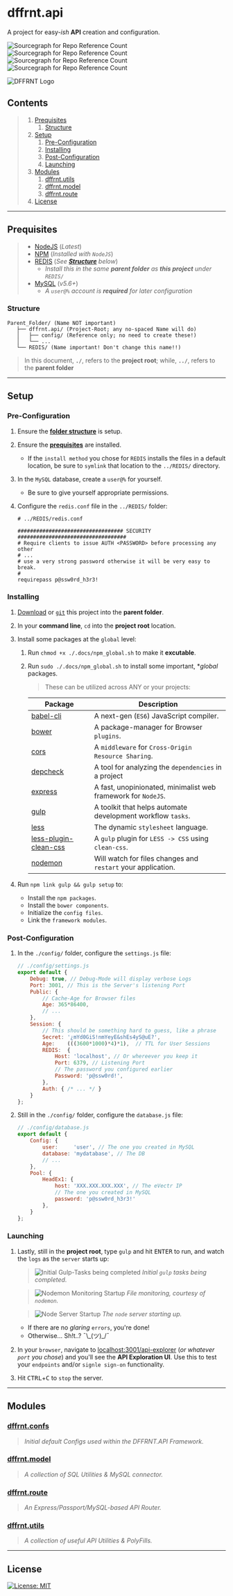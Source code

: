 # dffrnt.api
A project for easy-_ish_ **API** creation and configuration.

![Sourcegraph for Repo Reference Count](https://img.shields.io/badge/latest-v4.0.3.1-blue.svg?longCache=true)
![Sourcegraph for Repo Reference Count](https://img.shields.io/badge/node-%3E=v10.16.2-lightgrey.svg?longCache=true)
![Sourcegraph for Repo Reference Count](https://img.shields.io/badge/npm-%3E=v6.9.0-lightgrey.svg?longCache=true)
![Sourcegraph for Repo Reference Count](https://img.shields.io/badge/mysql-%3E=v5.6.0-lightgrey.svg?longCache=true)

![DFFRNT Logo](https://dffr-nt.github.io/dffrnt.api/media/DffrntLogoReadMe.png)

## Contents

> 1. [Prequisites](#prequisites)
>    1. [Structure](#structure)
> 1. [Setup](#setup)
>    1. [Pre-Configuration](#pre-configuration)
>    1. [Installing](#installing)
>    1. [Post-Configuration](#post-configuration)
>    1. [Launching](#launching)
> 1. [Modules](#modules)
>    1. [dffrnt.utils](#dffrntutils)
>    1. [dffrnt.model](#dffrntmodel)
>    1. [dffrnt.route](#dffrntroute)
> 1. [License](#license)

---
## Prequisites
> * [NodeJS](https://nodejs.org/en/) (_Latest_)
> * [NPM](https://nodejs.org/en/) (_Installed with `NodeJS`_)
> * [REDIS](https://redis.io/download) (_See **[Structure](#structure)** below_)
>    * _Install this in the same **parent folder** as **this project** under `REDIS/`_
> * [MySQL](https://dev.mysql.com/downloads/mysql/) (_v5.6+_)
>    * _A `user@%` account is **required** for later configuration_

### Structure

```
Parent_Folder/ (Name NOT important)
   ├── dffrnt.api/ (Project-Root; any no-spaced Name will do)
   │   ├── config/ (Reference only; no need to create these!)
   │   └── ...
   └── REDIS/ (Name important! Don't change this name!!)
```

> In this document, **`./`**, refers to the **project root**; while, **`../`**, refers to the **parent folder**

---
## Setup

### Pre-Configuration
1. Ensure the **[folder structure](#structure)** is setup.
1. Ensure the **[prequisites](#prequisites)** are installed.
   * If the `install method` you chose for `REDIS` installs the files in a default location, be sure to `symlink` that location to the `../REDIS/` directory.
1. In the `MySQL` database, create a `user@%` for yourself.
   * Be sure to give yourself appropriate permissions.
1. Configure the `redis.conf` file in the `../REDIS/` folder:

   ```apacheconf
   # ../REDIS/redis.conf

   ################################## SECURITY ###################################
   # Require clients to issue AUTH <PASSWORD> before processing any other
   # ...
   # use a very strong password otherwise it will be very easy to break.
   #
   requirepass p@ssw0rd_h3r3!
   ```

### Installing
1. [Download](https://github.com/DFFR-NT/dffrnt.api/archive/master.zip) or [`git`](https://github.com/DFFR-NT/dffrnt.api.git) this project into the **parent folder**.
1. In your **command line**, `cd` into the **project root** location.
1. Install some packages at the `global` level:
   1. Run `chmod +x ./.docs/npm_global.sh` to make it **excutable**.
   1. Run `sudo ./.docs/npm_global.sh` to install some important, **global* packages.
      > These can be utilized across ANY or your projects:
       
      | Package | Description |
      | --- | --- |
      | [babel-cli](https://www.npmjs.com/package/babel-cli) | A next-gen (`ES6`) JavaScript compiler. |
      | [bower](https://www.npmjs.com/package/bower) | A package-manager for Browser `plugins`. |
      | [cors](https://www.npmjs.com/package/cors) | A `middleware` for `Cross-Origin Resource Sharing`. |
      | [depcheck](https://www.npmjs.com/package/depcheck) | A tool for analyzing the `dependencies` in a project |
      | [express](https://www.npmjs.com/package/express) | A fast, unopinionated, minimalist web framework for `NodeJS`. |
      | [gulp](https://www.npmjs.com/package/gulp) | A toolkit that helps automate development workflow `tasks`. |
      | [less](https://www.npmjs.com/package/less) | The dynamic `stylesheet` language. |
      | [less-plugin-clean-css](https://www.npmjs.com/package/less-plugin-clean-css) | A `gulp` plugin for `LESS -> CSS` using `clean-css`. |
      | [nodemon](https://www.npmjs.com/package/nodemon) | Will watch for files changes and `restart` your application. |

1. Run `npm link gulp && gulp setup` to:
   * Install the `npm packages`.
   * Install the `bower components`.
   * Initialize the `config files`.
   * Link the `framework modules`.

### Post-Configuration
1. In the `./config/` folder, configure the `settings.js` file:

   ```javascript
   // ./config/settings.js 
   export default {
       Debug: true, // Debug‑Mode will display verbose Logs
       Port: 3001, // This is the Server's listening Port
       Public: {
           // Cache‑Age for Browser files
           Age: 365*86400, 
           // ...
       },
       Session: {
           // This should be something hard to guess, like a phrase
           Secret: '¿mYd0GiS!nmYeyE&shEs4yS@uE?',
           Age:    (((3600*1000)*4)*1),  // TTL for User Sessions
           REDIS:  {
               Host: 'localhost', // Or whereever you keep it
               Port: 6379, // Listening Port
               // The password you configured earlier
               Password: 'p@ssw0rd!',
           },
           Auth: { /* ... */ }
       }
   };
   ```
1. Still in the `./config/` folder, configure the `database.js` file:
   
   ```javascript
   // ./config/database.js
   export default {
       Config: {
           user:     'user', // The one you created in MySQL
           database: 'mydatabase', // The DB
           // ...
       },
       Pool: {
           HeadEx1: {
               host: 'XXX.XXX.XXX.XXX', // The eVectr IP
               // The one you created in MySQL 
               password: 'p@ssw0rd_h3r3!' 
           },
       }
   };
   ```

### Launching
1. Lastly, still in the **project root**, type `gulp` and hit <kbd>ENTER</kbd> to run, and watch the `logs` as the `server` starts up:

   > ![Initial Gulp-Tasks being completed](https://dffr-nt.github.io/dffrnt.api/media/2.4.1_gulp-tasks.png?raw=true)
   > _Initial `gulp` tasks being completed._
   
   > ![Nodemon Monitoring Startup](https://dffr-nt.github.io/dffrnt.api/media/2.4.2_nmon-start.png?raw=true)
   > _File monitoring, courtesy of `nodemon`._
   
   > ![Node Server Startup](https://dffr-nt.github.io/dffrnt.api/media/2.4.3_node-start.png?raw=true)
   > _The `node` server starting up._
   
   * If there are no _glaring_ `errors`, you're done!
   * Otherwise... Sh!t..? ¯\\_(ツ)\_/¯
1. In your `browser`, navigate to [localhost:3001/api-explorer](http://localhost:3001/api-explorer) (_or whatever `port` you chose_) and you'll see the **API Exploration UI**. Use this to test your `endpoints` and/or `signle sign-on` functionality.
1. Hit <kbd>CTRL</kbd>+<kbd>C</kbd> to `stop` the server.

---
## Modules

### [dffrnt.confs](https://dffr-nt.github.io/dffrnt.api/modules/_dffrnt_confs_.html)
> _Initial default Configs used within the DFFRNT.API Framework._

### [dffrnt.model](https://dffr-nt.github.io/dffrnt.api/modules/_dffrnt_model_.html)
> _A collection of SQL Utilities & MySQL connector._

### [dffrnt.route](https://dffr-nt.github.io/dffrnt.api/modules/_dffrnt_route_.html)
> _An Express/Passport/MySQL-based API Router._

### [dffrnt.utils](https://dffr-nt.github.io/dffrnt.api/modules/_dffrnt_utils_.html)
> _A collection of useful API Utilities & PolyFills._

---
## License 

[![License: MIT](https://img.shields.io/badge/License-MIT-yellow.svg)](https://opensource.org/licenses/MIT)
